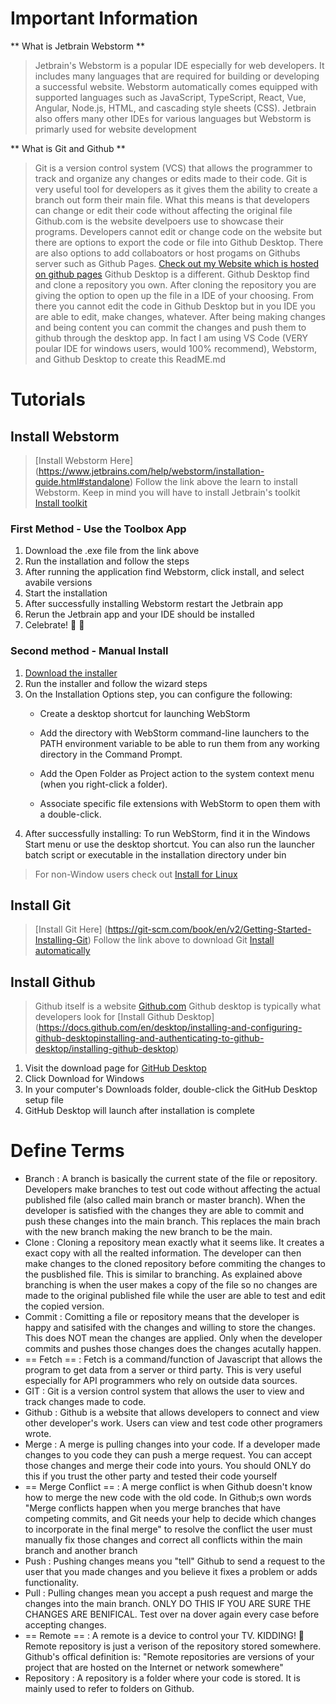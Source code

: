 # Important Information 

** What is Jetbrain Webstorm **
> Jetbrain's Webstorm is a popular IDE especially for web developers. It includes many languages that are required for building or developing a successful website. Webstorm automatically comes equipped with supported languages such as JavaScript, TypeScript, React, Vue, Angular, Node.js, HTML, and cascading style sheets (CSS). Jetbrain also offers many other IDEs for various languages but Webstorm is primarly used for website development

** What is Git and Github **
> Git is a version control system (VCS) that allows the programmer to track and organize any changes or edits made to their code. Git is very useful tool for developers as it gives them the ability to create a branch out form their main file. What this means is that developers can change or edit their code without affecting the original file 
> Github.com is the website develpoers use to showcase their programs. Developers cannot edit or change code on the website but there are options to export the code or file into Github Desktop. There are also options to add collaboators or host progams on Githubs server such as Github Pages. [Check out my Website which is hosted on github pages](https://ericzhang.us/)
> Github Desktop is a different. Github Desktop find and clone a repository you own. After cloning the repository you are giving the option to open up the file in a IDE of your choosing. From there you cannot edit the code in Github Desktop but in you IDE you are able to edit, make changes, whatever. After being making changes and being content you can commit the changes and push them to github through the desktop app. In fact I am using VS Code (VERY poular IDE for windows users, would 100% recommend), Webstorm, and Github Desktop to create this ReadME.md

# Tutorials

## Install Webstorm 
> [Install Webstorm Here] (https://www.jetbrains.com/help/webstorm/installation-guide.html#standalone)
> Follow the link above the learn to install Webstorm. Keep in mind you will have to install Jetbrain's toolkit [Install toolkit](https://www.jetbrains.com/toolbox/app/)

### First Method - Use the Toolbox App
1. Download the .exe file from the link above
2. Run the installation and follow the steps
3. After running the application find Webstorm, click install, and select avabile versions
4. Start the installation
5. After successfully installing Webstorm restart the Jetbrain app
6. Rerun the Jetbrain app and your IDE should be installed
7. Celebrate! :clap: :tada:

### Second method - Manual Install
1. [Download the installer](http://www.jetbrains.com/webstorm/download/)
2. Run the installer and follow the wizard steps
3. On the Installation Options step, you can configure the following:
    - Create a desktop shortcut for launching WebStorm

    - Add the directory with WebStorm command-line launchers to the PATH environment variable to be able to run them from any working directory in the Command Prompt.

    - Add the Open Folder as Project action to the system context menu (when you right-click a folder).

    - Associate specific file extensions with WebStorm to open them with a double-click.
4. After successfully installing: To run WebStorm, find it in the Windows Start menu or use the desktop shortcut. You can also run the launcher batch script or executable in the installation directory under bin

> For non-Window users check out [Install for Linux](https://www.jetbrains.com/help/webstorm/installation-guide.html#snap)

## Install Git
> [Install Git Here] (https://git-scm.com/book/en/v2/Getting-Started-Installing-Git)
> Follow the link above to download Git [Install automatically](https://git-scm.com/download/win)

## Install Github
> Github itself is a website [Github.com](https://github.com/)
> Github desktop is typically what developers look for
> [Install Github Desktop] (https://docs.github.com/en/desktop/installing-and-configuring-github-desktopinstalling-and-authenticating-to-github-desktop/installing-github-desktop)
1. Visit the download page for [GitHub Desktop](https://desktop.github.com/)
2. Click Download for Windows
3. In your computer's Downloads folder, double-click the GitHub Desktop setup file
4. GitHub Desktop will launch after installation is complete

# Define Terms
- Branch
: A branch is basically the current state of the file or repository. Developers make branches to test out code without affecting the actual published file (also called main branch or master branch). When the developer is satisfied with the changes they are able to commit and push these changes into the main branch. This replaces the main brach with the new branch making the new branch to be the main.
- Clone
: Cloning a repository mean exactly what it seems like. It creates a exact copy with all the realted information. The developer can then make changes to the cloned repository before commiting the changes to the pusblished file. This is similar to branching. As explained above branching is when the user makes a copy of the file so no changes are made to the original published file while the user are able to test and edit the copied version. 
- Commit
: Comitting a file or repository means that the developer is happy and satisifed with the changes and willing to store the changes. This does NOT mean the changes are applied. Only when the developer commits and pushes those changes does the changes acutally happen. 
- == Fetch ==
: Fetch is a command/function of Javascript that allows the program to get data from a server or third party. This is very useful especially for API programmers who rely on outside data sources. 
- GIT
: Git is a version control system that allows the user to view and track changes made to code. 
- Github
: Github is a website that allows developers to connect and view other developer's work. Users can view and test code other programers wrote.
- Merge
: A merge is pulling changes into your code. If a developer made changes to you code they can push a merge request. You can accept those changes and merge their code into yours. You should ONLY do this if you trust the other party and tested their code yourself
- == Merge Conflict ==
: A merge conflict is when Github doesn't know how to merge the new code with the old code. In Github;s own words "Merge conflicts happen when you merge branches that have competing commits, and Git needs your help to decide which changes to incorporate in the final merge" to resolve the conflict the user must manually fix those changes and correct all conflicts within the main branch and another branch
- Push
: Pushing changes means you "tell" Github to send a request to the user that you made changes and you believe it fixes a problem or adds functionality.
- Pull
: Pulling changes mean you accept a push request and marge the changes into the main branch. ONLY DO THIS IF YOU ARE SURE THE CHANGES ARE BENIFICAL. Test over na dover again every case before accepting changes.
- == Remote ==
: A remote is a device to control your TV. KIDDING! :rofl: Remote repository is just a verison of the repository stored somewhere. Github's offical definition is: "Remote repositories are versions of your project that are hosted on the Internet or network somewhere"
- Repository
: A repository is a folder where your code is stored. It is mainly used to refer to folders on Github.
